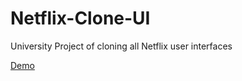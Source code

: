 # Netflix-Clone-UI
University Project of cloning all Netflix user interfaces

[Demo](https://netflix-clone-ui-five.vercel.app/movies)
